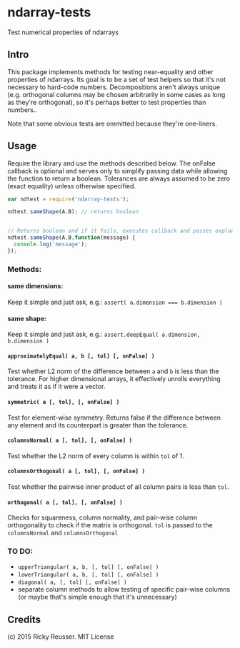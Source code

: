 # ndarray-tests

Test numerical properties of ndarrays

## Intro

This package implements methods for testing near-equality and other properties of ndarrays. Its goal is to be a set of test helpers so that it's not necessary to hard-code numbers. Decompositions aren't always unique (e.g. orthogonal columns may be chosen arbitrarily in some cases as long as they're orthogonal), so it's perhaps better to test properties than numbers..

Note that some obvious tests are ommitted because they're one-liners.

## Usage

Require the library and use the methods described below. The onFalse callback is optional and serves only to simplify passing data while allowing the function to return a boolean. Tolerances are always assumed to be zero (exact equality) unless otherwise specified.

```javascript
var ndtest = require('ndarray-tests');

ndtest.sameShape(A,B); // returns boolean


// Returns boolean and if it fails, executes callback and passes explanation
ndtest.sameShape(A,B,function(message) {
  console.log('message');
});

```

### Methods:

#### same dimensions:
Keep it simple and just ask, e.g.: `assert( a.dimension === b.dimension )`

#### same shape:
Keep it simple and just ask, e.g.: `assert.deepEqual( a.dimension, b.dimension )`


#### `approximatelyEqual( a, b [, tol] [, onFalse] )`
Test whether L2 norm of the difference between `a` and `b` is less than the tolerance. For higher dimensional arrays, it effectively unrolls everything and treats it as if it were a vector.

#### `symmetric( a [, tol], [, onFalse] )`
Test for element-wise symmetry. Returns false if the difference between any element and its counterpart is greater than the tolerance.

#### `columnsNormal( a [, tol], [, onFalse] )`
Test whether the L2 norm of every column is within `tol` of 1.

#### `columnsOrthogonal( a [, tol], [, onFalse] )`
Test whether the pairwise inner product of all column pairs is less than `tol`.

#### `orthogonal( a [, tol], [, onFalse] )`
Checks for squareness, column normality, and pair-wise column orthogonality to check if the matrix is orthogonal. `tol` is passed to the `columnsNormal` and `columnsOrthogonal`


### TO DO:

- `upperTriangular( a, b, [, tol] [, onFalse] )`
- `lowerTriangular( a, b, [, tol] [, onFalse] )`
- `diagonal( a, [, tol] [, onFalse] )`
- separate column methods to allow testing of specific pair-wise columns (or maybe that's simple enough that it's unnecessary)



## Credits
(c) 2015 Ricky Reusser. MIT License
